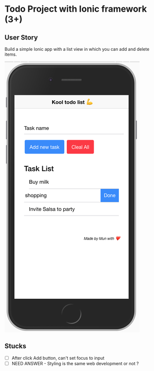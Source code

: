 # Todo Project with Ionic framework (3+)

## User Story

Build a simple Ionic app with a list view in which you can add and delete items.

<img src="src/assets/screenshot.png" />


## Stucks

- [ ] After click Add button, can't set focus to input
- [ ] NEED ANSWER - Styling is the same web development or not ?
